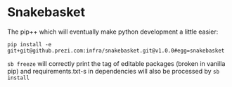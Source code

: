 Snakebasket
===============

The pip++ which will eventually make python development a little easier:

`pip install -e git+git@github.prezi.com:infra/snakebasket.git@v1.0.0#egg=snakebasket`

`sb freeze` will correctly print the tag of editable packages (broken in vanilla pip)
and requirements.txt-s in dependencies will also be processed by `sb install`
